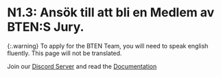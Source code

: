 # N1.3: Ansök till att bli en Medlem av BTEN:S Jury.

{:.warning}
To apply for the BTEN Team, you will need to speak english fluently. This page will not be translated.

Join our [Discord Server](https://discord.gg/eXzrZSx) and read the [Documentation](/BTEN/Documentation)